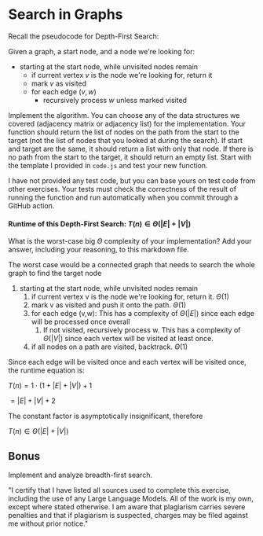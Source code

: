 # Search in Graphs

Recall the pseudocode for Depth-First Search:

Given a graph, a start node, and a node we're looking for:
- starting at the start node, while unvisited nodes remain
    - if current vertex $v$ is the node we're looking for, return it
    - mark $v$ as visited
    - for each edge $(v,w)$
        - recursively process $w$ unless marked visited

Implement the algorithm. You can choose any of the data structures we covered
(adjacency matrix or adjacency list) for the implementation. Your function
should return the list of nodes on the path from the start to the target (not
the list of nodes that you looked at during the search). If start and target are
the same, it should return a list with only that node. If there is no path from
the start to the target, it should return an empty list. Start with the template
I provided in `code.js` and test your new function.

I have not provided any test code, but you can base yours on test code from
other exercises. Your tests must check the correctness of the result of running
the function and run automatically when you commit through a GitHub action.

#### Runtime of this Depth-First Search: $T(n)\in\Theta(|E|+|V|)$

What is the worst-case big $\Theta$ complexity of your implementation? Add your
answer, including your reasoning, to this markdown file.

The worst case would be a connected graph that needs to search the whole graph to find the target node
1.  starting at the start node, while unvisited nodes remain
	1.  if current vertex  v  is the node we're looking for, return it. $\Theta(1)$  
	2. mark v as visited and push it onto the path. $\Theta(1)$
	3. for each edge  (v,w): This has a complexity of $\Theta(|E|)$ since each edge will be processed once overall
		1. If not visited, recursively process w. This has a complexity of  $\Theta(|V|)$ since each vertex will be visited at least once.
	4. if all nodes on a path are visited, backtrack. $\Theta(1)$


Since each edge will be visited once and each vertex will be visited once, the runtime equation is:

$T(n) = 1 \cdot (1 + |E| + |V|) + 1$

$= |E|+ |V| + 2$

The constant factor is asymptotically insignificant, therefore

$T(n)\in\Theta(|E|+|V|)$

## Bonus

Implement and analyze breadth-first search.

"I certify that I have listed all sources used to complete this exercise,
including the use of any Large Language Models. All of the work is my own, except
where stated otherwise. I am aware that plagiarism carries severe penalties and
that if plagiarism is suspected, charges may be filed against me without prior
notice."
